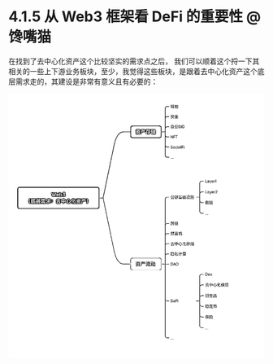 # 4.1.5 从 Web3 框架看 DeFi 的重要性 @馋嘴猫

在找到了去中心化资产这个比较坚实的需求点之后， 我们可以顺着这个捋一下其相关的一些上下游业务板块，至少，我觉得这些板块，是跟着去中心化资产这个底层需求走的，其建设是非常有意义且有必要的：

![](img/3188052615a2f4d30d9c7f4a056c0457.png)